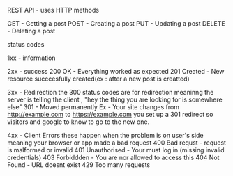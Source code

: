 REST API - uses HTTP methods

GET - Getting a post
POST - Creating a post
PUT - Updating a post
DELETE - Deleting a post 

status codes 

1xx - information 

2xx - success 
200 OK - Everything worked as expected
201 Created - New resource succcesfully created(ex : after a new post is creatted)

3xx - Redirection 
the 300 status codes are for redirection meaninng the server is telling the client , "hey the thing you are looking for is somewhere else"
301 - Moved permanently 
Ex - Your site changes from http://example.com to https://example.com you set up a 301 redirect so visitors and google to know to go to the new one.

4xx - Client Errors
these happen when the problem is on user's side meaning your browser or app made a bad request
400 Bad requst - request is malformed or invalid
401 Unauthorised - Your must log in (missing invalid credentials)
403 Forbiddden - You are nor allowed to access this
404 Not Found - URL doesnt exist
429 Too many requests